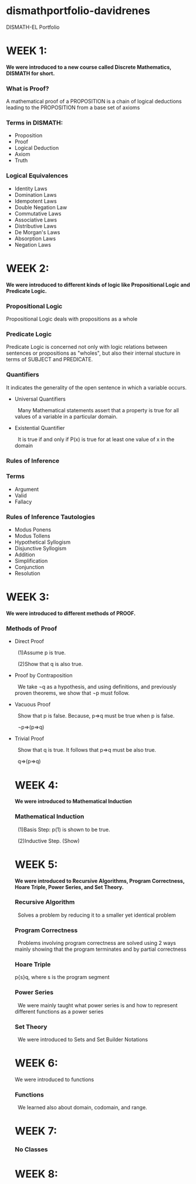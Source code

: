 # dismathportfolio-davidrenes
DISMATH-EL Portfolio
<h1><b>WEEK 1:</b></h1>
<p><b>We were introduced to a new course called Discrete Mathematics, DISMATH for short.</b></p>
<h3><b>What is Proof?</b></h3>
<p>A mathematical proof of a PROPOSITION is a chain of logical deductions leading to the PROPOSITION from a base set of axioms</p>
<h3><b>Terms in DISMATH:</b></h3>
<ul>
<li>Proposition</li>
<li>Proof</li>
<li>Logical Deduction</li>
<li>Axiom</li>
<li>Truth</li></ul>
<h3><b>Logical Equivalences</b></h3>
<ul>
<li>Identity Laws</li>
<li>Domination Laws</li>
<li>Idempotent Laws</li>
<li>Double Negation Law</li>
<li>Commutative Laws</li>
<li>Associative Laws</li>
<li>Distributive Laws</li>
<li>De Morgan's Laws</li>
<li>Absorption Laws</li>
<li>Negation Laws</li></ul>
<h1><b>WEEK 2:</b></h1>
<p><b>We were introduced to different kinds of logic like Propositional Logic and Predicate Logic.</b></p>
<h3><b>Propositional Logic</b></h3>
<p>Propositional Logic deals with propositions as a whole</p>
<h3><b>Predicate Logic</b></h3>
<p>Predicate Logic is concerned not only with logic relations between sentences or propositions as "wholes", but also their internal stucture in terms of SUBJECT and PREDICATE.</p>
<h3><b>Quantifiers</b></h3>
<p>It indicates the generality of the open sentence in which a variable occurs.</p>
<ul>
<li>Universal Quantifiers</li>
<p>&nbsp&nbspMany Mathematical statements assert that a property is true for all values of a variable in a particular domain.</p>
<li>Existential Quantifier</li>
<p>&nbsp&nbspIt is true if and only if P(x) is true for at least one value of x in the domain</p></ul>
<h3><b>Rules of Inference</b></h3>
<h3>Terms</h3>
<ul>
<li>Argument</li>
<li>Valid</li>
<li>Fallacy</li></ul>
<h3><b>Rules of Inference Tautologies</b></h3>
<ul>
<li>Modus Ponens</li>
<li>Modus Tollens</li>
<li>Hypothetical Syllogism</li>
<li>Disjunctive Syllogism</li>
<li>Addition</li>
<li>Simplification</li>
<li>Conjunction</li>
<li>Resolution</li></ul>
<h1><b>WEEK 3:</b></h1>
<p><b>We were introduced to different methods of PROOF.</b></p>
<h3><b>Methods of Proof</b></h3>
<ul>
<li>Direct Proof</li>
<p>&nbsp&nbsp(1)Assume p is true.</p>
<p>&nbsp&nbsp(2)Show that q is also true.</p>
<li>Proof by Contraposition</li>
<p>&nbsp&nbspWe take ¬q as a hypothesis, and using definitions, and previously proven theorems, we show that ¬p must follow.<p>
<li>Vacuous Proof</li>
<p>&nbsp&nbspShow that p is false. Because, p⇒q must be true when p is false.</p>
<p>&nbsp&nbsp¬p⇒(p⇒q)</p>
<li>Trivial Proof</li>
<p>&nbsp&nbspShow that q is true. It follows that p⇒q must be also true.</p>
<p>&nbsp&nbspq⇒(p⇒q)</p>
<h1><b>WEEK 4:</b></h1>
<p><b>We were introduced to Mathematical Induction</b></p>
<h3><b>Mathematical Induction</b></h3>
<p>&nbsp&nbsp(1)Basis Step: p(1) is shown to be true.</p>
<p>&nbsp&nbsp(2)Inductive Step. (Show)</p>
<h1><b>WEEK 5:</b></h1>
<p><b>We were introduced to Recursive Algorithms, Program Correctness, Hoare Triple, Power Series, and Set Theory.</b><p>
<h3><b>Recursive Algorithm</b></h3>
<p>&nbsp&nbspSolves a problem by reducing it to a smaller yet identical problem</p>
<h3><b>Program Correctness</b></h3>
<p>&nbsp&nbspProblems involving program correctness are solved using 2 ways mainly showing that the program terminates and by partial correctness</p>
<h3>Hoare Triple</h3>
<p>p{s}q, where s is the program segment</p>
<h3>Power Series</h3>
<p>&nbsp&nbspWe were mainly taught what power series is and how to represent different functions as a power series</p>
<h3>Set Theory</h3>
<p>&nbsp&nbspWe were introduced to Sets and Set Builder Notations</p>
<h1><b>WEEK 6:</b></h1>
<p>We were introduced to functions</p>
<h3>Functions</h3>
<p>&nbsp&nbspWe learned also about domain, codomain, and range.</p>
<h1><b>WEEK 7:</b></h1>
<h3>No Classes</h3>
<h1><b>WEEK 8:</h1>
